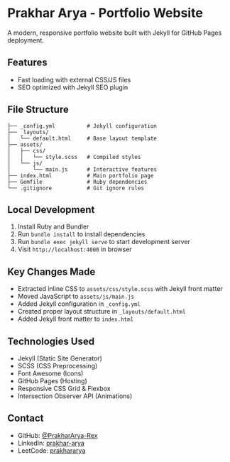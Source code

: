 # Prakhar Arya - Portfolio Website

A modern, responsive portfolio website built with Jekyll for GitHub Pages deployment.

## Features
- Fast loading with external CSS/JS files
- SEO optimized with Jekyll SEO plugin

## File Structure

```
├── _config.yml          # Jekyll configuration
├── _layouts/
│   └── default.html     # Base layout template
├── assets/
│   ├── css/
│   │   └── style.scss   # Compiled styles
│   └── js/
│       └── main.js      # Interactive features
├── index.html           # Main portfolio page
├── Gemfile              # Ruby dependencies
└── .gitignore           # Git ignore rules
```

## Local Development

1. Install Ruby and Bundler
2. Run `bundle install` to install dependencies
3. Run `bundle exec jekyll serve` to start development server
4. Visit `http://localhost:4000` in browser

## Key Changes Made

- Extracted inline CSS to `assets/css/style.scss` with Jekyll front matter
- Moved JavaScript to `assets/js/main.js` 
- Added Jekyll configuration in `_config.yml`
- Created proper layout structure in `_layouts/default.html`
- Added Jekyll front matter to `index.html`

## Technologies Used

- Jekyll (Static Site Generator)
- SCSS (CSS Preprocessing)
- Font Awesome (Icons)
- GitHub Pages (Hosting)
- Responsive CSS Grid & Flexbox
- Intersection Observer API (Animations)

## Contact

- GitHub: [@PrakharArya-Rex](https://github.com/PrakharArya-Rex)
- LinkedIn: [prakhar-arya](https://www.linkedin.com/in/prakhar-arya-9aa777212/)
- LeetCode: [prakhararya](https://leetcode.com/u/prakhararya/)
